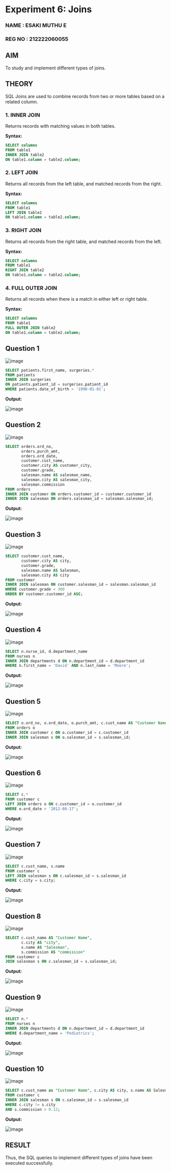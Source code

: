 # Experiment 6: Joins
### NAME : ESAKI MUTHU E
### REG NO : 212222060055
## AIM
To study and implement different types of joins.

## THEORY

SQL Joins are used to combine records from two or more tables based on a related column.

### 1. INNER JOIN
Returns records with matching values in both tables.

**Syntax:**
```sql
SELECT columns
FROM table1
INNER JOIN table2
ON table1.column = table2.column;
```

### 2. LEFT JOIN
Returns all records from the left table, and matched records from the right.

**Syntax:**

```sql
SELECT columns
FROM table1
LEFT JOIN table2
ON table1.column = table2.column;
```
### 3. RIGHT JOIN
Returns all records from the right table, and matched records from the left.

**Syntax:**

```sql
SELECT columns
FROM table1
RIGHT JOIN table2
ON table1.column = table2.column;
```
### 4. FULL OUTER JOIN
Returns all records when there is a match in either left or right table.

**Syntax:**

```sql
SELECT columns
FROM table1
FULL OUTER JOIN table2
ON table1.column = table2.column;
```

**Question 1**
--
![image](https://github.com/user-attachments/assets/673802e5-2d85-48b9-b33a-cfbba8705f32)


```sql
SELECT patients.first_name, surgeries.*
FROM patients
INNER JOIN surgeries
ON patients.patient_id = surgeries.patient_id
WHERE patients.date_of_birth > '1990-01-01';

```

**Output:**

![image](https://github.com/user-attachments/assets/0ef1fd70-47d9-4e16-97b9-014558b5bee1)


**Question 2**
---
![image](https://github.com/user-attachments/assets/80bbc0cc-afae-48cd-8e02-f6a7e23709ae)


```sql
SELECT orders.ord_no, 
       orders.purch_amt, 
       orders.ord_date, 
       customer.cust_name, 
       customer.city AS customer_city, 
       customer.grade, 
       salesman.name AS salesman_name, 
       salesman.city AS salesman_city, 
       salesman.commission
FROM orders
INNER JOIN customer ON orders.customer_id = customer.customer_id
INNER JOIN salesman ON orders.salesman_id = salesman.salesman_id;

```

**Output:**

![image](https://github.com/user-attachments/assets/f1c29cef-eae4-4ef5-86d2-8c8979ace9a8)


**Question 3**
---
![image](https://github.com/user-attachments/assets/2b0765b4-6ace-4c67-af35-55df5e97274d)


```sql
SELECT customer.cust_name, 
       customer.city AS city, 
       customer.grade, 
       salesman.name AS Salesman, 
       salesman.city AS city
FROM customer
INNER JOIN salesman ON customer.salesman_id = salesman.salesman_id
WHERE customer.grade < 300
ORDER BY customer.customer_id ASC;

```

**Output:**

![image](https://github.com/user-attachments/assets/53cc0c67-be05-42a1-8dfd-c0d9ae406aec)


**Question 4**
---
![image](https://github.com/user-attachments/assets/e189c50a-067e-4660-9f0b-a11f61939609)


```sql
SELECT n.nurse_id, d.department_name
FROM nurses n
INNER JOIN departments d ON n.department_id = d.department_id
WHERE n.first_name = 'David' AND n.last_name = 'Moore';

```

**Output:**

![image](https://github.com/user-attachments/assets/d3bc5cac-b29e-4af0-97dc-4fbc4a2e846f)


**Question 5**
---
![image](https://github.com/user-attachments/assets/7371edc8-a501-4e21-90b9-de524e1dd944)


```sql
SELECT o.ord_no, o.ord_date, o.purch_amt, c.cust_name AS "Customer Name", c.grade, s.name AS Salesman, s.commission
FROM orders o
INNER JOIN customer c ON o.customer_id = c.customer_id
INNER JOIN salesman s ON o.salesman_id = s.salesman_id;

```

**Output:**

![image](https://github.com/user-attachments/assets/588934c7-80ff-469a-becc-e12c8ad58893)


**Question 6**
---
![image](https://github.com/user-attachments/assets/ba0c6fb4-6508-4d0d-81ce-00f8cdbd485e)


```sql
SELECT c.*
FROM customer c
LEFT JOIN orders o ON c.customer_id = o.customer_id
WHERE o.ord_date > '2012-08-17';

```

**Output:**

![image](https://github.com/user-attachments/assets/09991721-4218-4666-84b0-8f075a926975)


**Question 7**
---
![image](https://github.com/user-attachments/assets/32054430-ec84-4796-a4ba-06a1ef517f6c)


```sql
SELECT c.cust_name, s.name
FROM customer c
LEFT JOIN salesman s ON c.salesman_id = s.salesman_id
WHERE c.city = s.city;

```

**Output:**

![image](https://github.com/user-attachments/assets/13b6632f-d7ec-4c22-bbbb-8c94fdaba5d2)


**Question 8**
---
![image](https://github.com/user-attachments/assets/e6a4febe-8b9b-401e-9d82-09d5c58c18f4)


```sql
SELECT c.cust_name AS "Customer Name", 
       c.city AS "city", 
       s.name AS "Salesman", 
       s.commission AS "commission"
FROM customer c
JOIN salesman s ON c.salesman_id = s.salesman_id;

```

**Output:**

![image](https://github.com/user-attachments/assets/f92c0726-dfc9-4b78-bd19-ea10805f4adf)


**Question 9**
---
![image](https://github.com/user-attachments/assets/63d4c1b4-333e-4e19-a5d4-5a128e28eeb2)


```sql
SELECT n.*
FROM nurses n
INNER JOIN departments d ON n.department_id = d.department_id
WHERE d.department_name = 'Pediatrics';

```

**Output:**

![image](https://github.com/user-attachments/assets/244e6cd7-62c0-40f1-be73-9f0c98c8976b)


**Question 10**
---
![image](https://github.com/user-attachments/assets/8dc0f150-ce75-4690-b00d-ce44e6fe5a19)


```sql
SELECT c.cust_name as "Customer Name", c.city AS city, s.name AS Salesman, s.city AS city, s.commission
FROM customer c
INNER JOIN salesman s ON c.salesman_id = s.salesman_id
WHERE c.city != s.city
AND s.commission > 0.12;

```

**Output:**

![image](https://github.com/user-attachments/assets/824623ed-1880-45ac-b36b-925ba6ed528f)



## RESULT
Thus, the SQL queries to implement different types of joins have been executed successfully.
